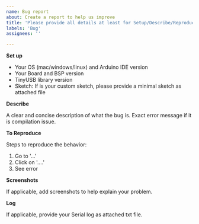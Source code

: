 ```yaml
---
name: Bug report
about: Create a report to help us improve
title: 'Please provide all details at least for Setup/Describe/Reproduce'
labels: 'Bug'
assignees: ''

---
```


**Set up**

- Your OS (mac/windows/linux) and Arduino IDE version
- Your Board and BSP version
- TinyUSB library version
- Sketch: If is your custom sketch, please provide a minimal sketch as attached file

**Describe**

A clear and concise description of what the bug is. Exact error message if it is compilation issue.

**To Reproduce**

Steps to reproduce the behavior:
1. Go to '...'
2. Click on '....'
3. See error

**Screenshots**

If applicable, add screenshots to help explain your problem.

**Log**

If applicable, provide your Serial log as attached txt file.
